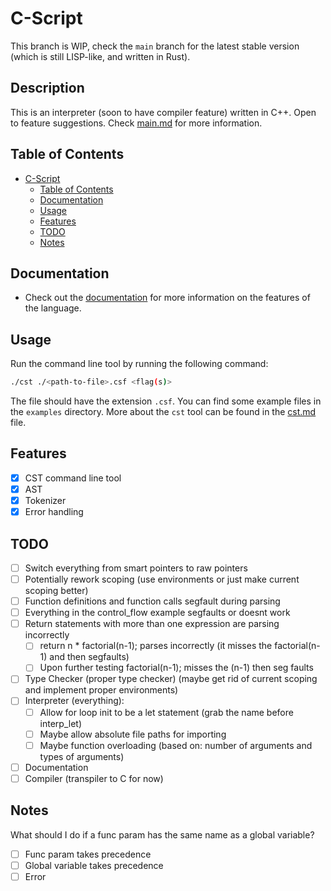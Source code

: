 # C-Script
This branch is WIP, check the `main` branch for the latest stable version (which is still LISP-like, and written in Rust).
## Description
This is an interpreter (soon to have compiler feature) written in C++. Open to feature suggestions. Check [main.md](docs/main.md) for more information.

## Table of Contents
- [C-Script](#c-script)
  - [Table of Contents](#table-of-contents)
  - [Documentation](#documentation)
  - [Usage](#usage)
  - [Features](#features)
  - [TODO](#todo)
  - [Notes](#notes)

## Documentation
- Check out the [documentation](docs/main.md) for more information on the features of the language.

## Usage
Run the command line tool by running the following command:
```bash
./cst ./<path-to-file>.csf <flag(s)>
```
The file should have the extension `.csf`. You can find some example files in the `examples` directory.
More about the `cst` tool can be found in the [cst.md](docs/cst.md) file.

## Features
- [x] CST command line tool
- [x] AST
- [x] Tokenizer
- [x] Error handling

## TODO
- [ ] Switch everything from smart pointers to raw pointers
- [ ] Potentially rework scoping (use environments or just make current scoping better)
- [ ] Function definitions and function calls segfault during parsing
- [ ] Everything in the control_flow example segfaults or doesnt work
- [ ] Return statements with more than one expression are parsing incorrectly
    - [ ] return n * factorial(n-1); parses incorrectly (it misses the factorial(n-1) and then segfaults)
    - [ ] Upon further testing factorial(n-1); misses the (n-1) then seg faults
- [ ] Type Checker (proper type checker) (maybe get rid of current scoping and implement proper environments)
- [ ] Interpreter (everything):
    - [ ] Allow for loop init to be a let statement (grab the name before interp_let)
    - [ ] Maybe allow absolute file paths for importing
    - [ ] Maybe function overloading (based on: number of arguments and types of arguments)
- [ ] Documentation
- [ ] Compiler (transpiler to C for now)
 
## Notes

What should I do if a func param has the same name as a global variable?
- [ ] Func param takes precedence
- [ ] Global variable takes precedence
- [ ] Error
